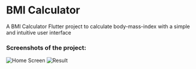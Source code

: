 # BMI Calculator

A BMI Calculator Flutter project to calculate body-mass-index with a simple and intuitive user interface

### Screenshots of the project:
![Home Screen](https://github.com/Harshit-Kotecha/BMI_Calculator_Flutter/assets/67956129/e6e9120e-604a-4ca8-8081-76ba18e861fa)
![Result](https://github.com/Harshit-Kotecha/BMI_Calculator_Flutter/assets/67956129/33be23df-3e4a-4606-ab75-07845561c0ae)



